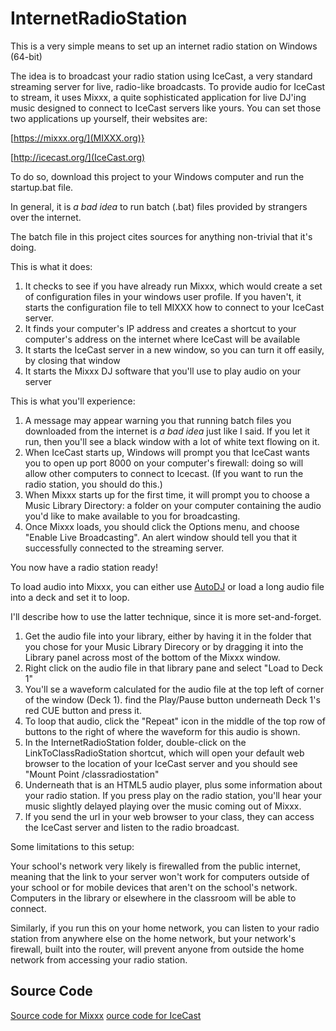 # InternetRadioStation
This is a very simple means to set up an internet radio station on Windows (64-bit)

The idea is to broadcast your radio station using IceCast, a very standard streaming server for live, radio-like broadcasts. To provide audio for IceCast to stream,
it uses Mixxx, a quite sophisticated application for live DJ'ing music designed to connect to IceCast servers like yours. You can set those two applications up yourself, their websites are:

[https://mixxx.org/](MIXXX.org)}

[http://icecast.org/](IceCast.org)

To do so, download this project to your Windows computer and run the startup.bat file.

In general, it is *a bad idea* to run batch (.bat) files provided by strangers over the internet.

The batch file in this project cites sources for anything non-trivial that it's doing.

This is what it does:

1. It checks to see if you have already run Mixxx, which would create a set of configuration files in your windows user profile. If you haven't, it starts the configuration file to tell MIXXX how to connect to your IceCast server.
2. It finds your computer's IP address and creates a shortcut to your computer's address on the internet where IceCast will be available
3. It starts the IceCast server in a new window, so you can turn it off easily, by closing that window
4. It starts the Mixxx DJ software that you'll use to play audio on your server

This is what you'll experience:

1. A message may appear warning you that running batch files you downloaded from the internet is *a bad idea* just like I said. If you let it run, then you'll see a black window with a lot of white text flowing on it.
2. When IceCast starts up, Windows will prompt you that IceCast wants you to open up port 8000 on your computer's firewall: doing so will allow other computers to connect to Icecast. (If you want to run the radio station, you should do this.)
3. When Mixxx starts up for the first time, it will prompt you to choose a Music Library Directory: a folder on your computer containing the audio you'd like to make available to you for broadcasting.
4. Once Mixxx loads, you should click the Options menu, and choose "Enable Live Broadcasting". An alert window should tell you that it successfully connected to the streaming server.

You now have a radio station ready!

To load audio into Mixxx, you can either use [AutoDJ](https://www.mixxx.org/manual/latest/chapters/library.html#auto-dj-automate-your-mix) or load a long audio file into a deck and set it to loop.

I'll describe how to use the latter technique, since it is more set-and-forget.

1. Get the audio file into your library, either by having it in the folder that you chose for your Music Library Direcory or by dragging it into the Library panel across most of the bottom of the Mixxx window.
2. Right click on the audio file in that library pane and select "Load to Deck 1"
3. You'll se a waveform calculated for the audio file at the top left of corner of the window (Deck 1). find the Play/Pause button underneath Deck 1's red CUE button and press it.
4. To loop that audio, click the "Repeat" icon in the middle of the top row of buttons to the right of where the waveform for this audio is shown.
5. In the InternetRadioStation folder, double-click on the LinkToClassRadioStation shortcut, which will open your default web browser to the location of your IceCast server and you should see "Mount Point /classradiostation"
6. Underneath that is an HTML5 audio player, plus some information about your radio station. If you press play on the radio station, you'll hear your music slightly delayed playing over the music coming out of Mixxx.
7. If you send the url in your web browser to your class, they can access the IceCast server and listen to the radio broadcast.

Some limitations to this setup:

Your school's network very likely is firewalled from the public internet, meaning that the link to your server won't work for computers outside of your school or for mobile devices that aren't on the school's network. Computers in the library or elsewhere in the classroom will be able to connect.

Similarly, if you run this on your home network, you can listen to your radio station from anywhere else on the home network, but your network's firewall, built into the router, will prevent anyone from outside the home network from accessing your radio station.

## Source Code
[Source code for Mixxx](https://github.com/mixxxdj/mixxx)
[ource code for IceCast](https://github.com/xiph/Icecast-Server)